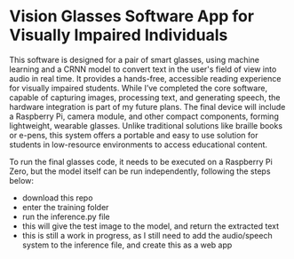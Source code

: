 # Vision Glasses Software App for Visually Impaired Individuals

This software is designed for a pair of smart glasses, using machine learning and a CRNN model to convert text in the user's field of view into audio in real time. It provides a hands-free, accessible reading experience for visually impaired students. While I’ve completed the core software, capable of capturing images, processing text, and generating speech, the hardware integration is part of my future plans. The final device will include a Raspberry Pi, camera module, and other compact components, forming lightweight, wearable glasses. Unlike traditional solutions like braille books or e-pens, this system offers a portable and easy to use solution for students in low-resource environments to access educational content.

To run the final glasses code, it needs to be executed on a Raspberry Pi Zero, but the model itself can be run independently, following the steps below:
  - download this repo
  - enter the training folder
  - run the inference.py file
  - this will give the test image to the model, and return the extracted text
  - this is still a work in progress, as I still need to add the audio/speech system to the inference file, and create this as a web app

